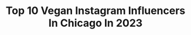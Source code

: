 ---
title: Top 10 Vegan Instagram Influencers In Chicago In 2023
description: >-
  Find top vegan Instagram influencers in Chicago in 2023. Most popular hashtags: #chicago #vegan #chicagofood.
platform: Instagram
hits: 67
text_top: See the best Instagram profiles on inBeat.
text_bottom: Our platform holds 67 Instagram influencers like this in Chicago, United States for you to connect with.
profiles:
  - username: "courtneytheexplorer"
    fullname: >-
      Courtney | LGBTQ+ Travel
    bio: >-
      ✈️ explore the world + live fully 🏳️‍🌈 🎒7 years a nomad 🌱 vegan-ish 📍Egypt 🇪🇬 💌 hello@courtneytheexplorer.com ↓ Travel Blog + YouTube channel ↓
    location: "United States"
    followers: 5111
    engagement: 630
    commentsToLikes: 0.111844
    id: ck8t1anriv1fk0j782gwqp1sc
    verified: false
    hashtags: "#lesbiantravel, #chicagoexplore, #egypttravel, #cairoegypt"
  - username: "lena_and_zena_world"
    fullname: >-
      Lena & Zena  🇺🇸🇮🇶
    bio: >-
      Fashion Designer & Content Creator 🌟 Founder of @wearanez
    location: "United States"
    followers: 62431
    engagement: 110
    commentsToLikes: 0.155421
    id: ck600vdb1ecdg0i1437z8xyry
    verified: false
    hashtags: "#octolyfamily, #onegiamfamcom, #lipstick, #beautypage"
  - username: "mariannevuk"
    fullname: >-
      maybe: marianne
    bio: >-
      chicago | vegan | doing what I want since 93’
    location: "United States"
    followers: 2860
    engagement: 846
    commentsToLikes: 0.173199
    id: ckap7wcmulup10i78la0ds9ux
    verified: false
    hashtags: "#halloweenmakeup, #ahs, #hi, #tvd"
  - username: "mr.sir_wes"
    fullname: >-
      Wes Patterson
    bio: >-
      Lost Over 100Lbs CHICAGO Vegan 🌱 Online Coaching👈🏾 CEO @quick_fitness_llc Bookings/Collab Email👈🏾 @flowsportstech Athlete: Wes25👈🏾
    location: "United States"
    followers: 67582
    engagement: 154
    commentsToLikes: 0.082426
    id: ckap8vwfyq4kk0i78i0dhtydx
    verified: false
    hashtags: ""
  - username: "film_krue"
    fullname: >-
      Krue Monroe
    bio: >-
      Published!!! Follow my vlog @krue_monroe
    location: "United States"
    followers: 1147
    engagement: 2034
    commentsToLikes: 0.086046
    id: ck5zr3kb3vtvy0i14p7gqqgmq
    verified: false
    hashtags: "#chicagofilmmaker, #guyswithtattoos, #chicagofilm, #chicagovlogger"
  - username: "kimlycurry"
    fullname: >-
      Lil Miss Foodie
    bio: >-
      We love you #scotchtrooper 🖤 Mpls, MN. I'm food-obsessed and I love to eat and travel. @zagat Top 100 Food IGers in the U.S. #lilmissfoodie
    location: "United States"
    followers: 51106
    engagement: 203
    commentsToLikes: 0.176718
    id: ck0w09amrd1c40i19hfr90zon
    verified: false
    hashtags: "#stpaul, #comfortfood, #tastingtable, #nevada"
  - username: "kyliedennison"
    fullname: >-
      K Y L I E •🦄✨
    bio: >-
      🎥 YouTube/Beauty Vlogger 💄 MUA from Chicago 🌱 Vegan 📩 Inquiries: kikichanelyoutube@yahoo.com 👻 Snapchat: kyliedennison
    location: "United States"
    followers: 37270
    engagement: 1834
    commentsToLikes: 0.086730
    id: ck5pwdjtzmbjy0i11nizuw21w
    verified: false
    hashtags: "#intercontinentallife, #experienceihg"
  - username: "ponylawson"
    fullname: >-
      ✶ 𝐏𝐎𝐍𝐘 𝐋𝐀𝐖𝐒𝐎𝐍 ✶
    bio: >-
      Respect & Humility Chicago - NYC - LA Vegan for the animals @tattoostencilapp FOR BOOKING:
    location: "United States"
    followers: 127790
    engagement: 371
    commentsToLikes: 0.014402
    id: ck0w1fz95j5jg0i19l132teb6
    verified: false
    hashtags: ""
  - username: "gabbiechicago"
    fullname: >-
      Gabriella Lenzi Littleton
    bio: >-
      4th Gen Chicago Restaurateur #thesteaklife @ejsplaceskokie Mama to 👦🏼+👧🏻+🐶 Recipes⬇️
    location: "United States"
    followers: 19765
    engagement: 811
    commentsToLikes: 0.026993
    id: ck5zs3a8fxqn70i14z47i3om5
    verified: false
    hashtags: "#whole30, #eaterchicago, #culinarybeyonce, #thistooshallpasta"
  - username: "fabfoodforfun"
    fullname: >-
      natalia
    bio: >-
      my fit& food gram ☻ 23,📍chi | healthy livin’ dental student gotta nourish to flourish!! @talibear31
    location: "United States"
    followers: 2952
    engagement: 738
    commentsToLikes: 0.120448
    id: ckaorozboo6nc0i78t5fq8usw
    verified: false
    hashtags: "#healthydesserts, #proteincookie, #healtydinner, #foodphotography"
---